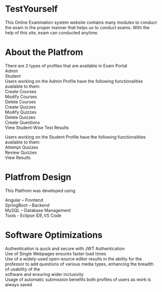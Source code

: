 # TestYourself
This Online Examination system website contains many modules to conduct the exam in the proper manner that helps us to conduct exams. With the help of this site, exam can conducted anytime.
# About the Platfrom
There are 2 types of profiles that are available in Exam Portal
<br> 
 Admin 
<br>
Student
<br>
Users working on the Admin Profile have the following functionalities available to them:
<br>
Create Courses<br>
Modify Courses<br>
Delete Courses<br>
Create Quizzes<br>
Modify Quizzes<br>
Delete Quizzes<br>
Create Questions<br>
View Student-Wise Test Results<br>

Users working on the Student Profile have the following functionalities available to them:<br>
Attempt Quizzes<br>
Review Quizzes<br>
View Results<br>

# Platfrom Design

This Platfrom was developed using<br>

Angular – Frontend<br>
SpringBoot – Backend<br>
MySQL – Database Management<br>
Tools - Eclipse IDE,VS Code

# Software Optimizations

Authentication is quick and secure with JWT Authentication<br>
Use of Single Webpages ensures faster load times<br>
Use of a widely-used open-source editor results in the ability for the professor to add questions of various media types, enhancing the breadth of usability of the <br>software and ensuring wider inclusivity<br>
Usage of automatic submission benefits both profiles of users as work is always saved<br>
